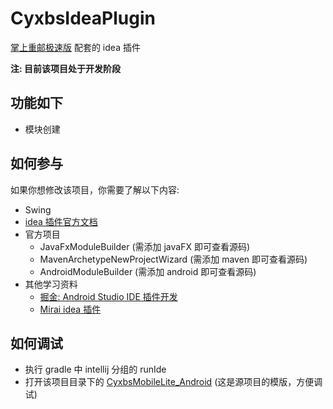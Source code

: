 # CyxbsIdeaPlugin
[掌上重邮极速版](https://github.com/Cyxbs/CyxbsMobileLite_Android) 配套的 idea 插件

**注: 目前该项目处于开发阶段**

## 功能如下
- 模块创建

## 如何参与
如果你想修改该项目，你需要了解以下内容:
- Swing
- [idea 插件官方文档](https://plugins.jetbrains.com/docs/intellij/welcome.html)
- 官方项目
  - JavaFxModuleBuilder (需添加 javaFX 即可查看源码)
  - MavenArchetypeNewProjectWizard (需添加 maven 即可查看源码)
  - AndroidModuleBuilder (需添加 android 即可查看源码)
- 其他学习资料
  - [掘金: Android Studio IDE 插件开发](https://juejin.cn/post/7020033392422944804)
  - [Mirai idea 插件](https://github.com/mamoe/mirai/tree/dev/mirai-console/tools/intellij-plugin)


## 如何调试
- 执行 gradle 中 intellij 分组的 runIde
- 打开该项目目录下的 [CyxbsMobileLite_Android](CyxbsMobileLite_Android) (这是源项目的模版，方便调试)
